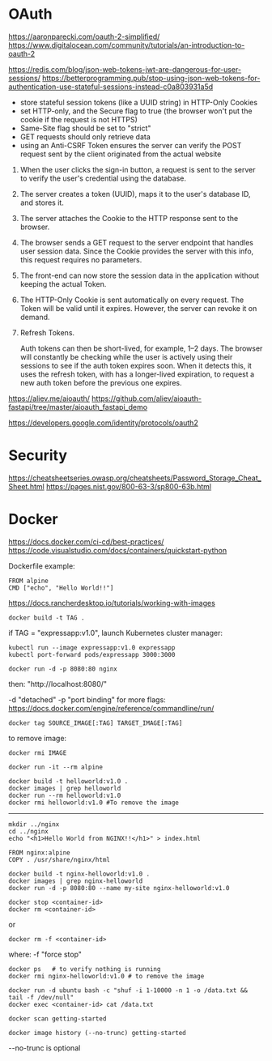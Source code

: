 # OAuth
https://aaronparecki.com/oauth-2-simplified/
https://www.digitalocean.com/community/tutorials/an-introduction-to-oauth-2

https://redis.com/blog/json-web-tokens-jwt-are-dangerous-for-user-sessions/
https://betterprogramming.pub/stop-using-json-web-tokens-for-authentication-use-stateful-sessions-instead-c0a803931a5d
- store stateful session tokens (like a UUID string) in HTTP-Only Cookies
- set HTTP-only, and the Secure flag to true (the browser won't put the cookie if the request is not HTTPS)
- Same-Site flag should be set to "strict"
- GET requests should only retrieve data
- using an Anti-CSRF Token ensures the server can verify the POST request sent by the client originated from the actual website

1. When the user clicks the sign-in button, a request is sent to the server to verify the user's credential using the database.
2. The server creates a token (UUID), maps it to the user's database ID, and stores it.
3. The server attaches the Cookie to the HTTP response sent to the browser.
4. The browser sends a GET request to the server endpoint that handles user session data. Since the Cookie provides the server with this info, this request requires no parameters.
5. The front-end can now store the session data in the application without keeping the actual Token.
6. The HTTP-Only Cookie is sent automatically on every request. The Token will be valid until it expires. However, the server can revoke it on demand.
7. Refresh Tokens.

    Auth tokens can then be short-lived, for example, 1–2 days. The browser will constantly be checking while the user is actively using their sessions to see if the auth token expires soon. When it detects this, it uses the refresh token, with has a longer-lived expiration, to request a new auth token before the previous one expires.

https://aliev.me/aioauth/
https://github.com/aliev/aioauth-fastapi/tree/master/aioauth_fastapi_demo

https://developers.google.com/identity/protocols/oauth2

# Security
https://cheatsheetseries.owasp.org/cheatsheets/Password_Storage_Cheat_Sheet.html
https://pages.nist.gov/800-63-3/sp800-63b.html

# Docker
https://docs.docker.com/ci-cd/best-practices/
https://code.visualstudio.com/docs/containers/quickstart-python

Dockerfile example:

    FROM alpine
    CMD ["echo", "Hello World!!"]

https://docs.rancherdesktop.io/tutorials/working-with-images

    docker build -t TAG .

if TAG = "expressapp:v1.0", launch Kubernetes cluster manager:

    kubectl run --image expressapp:v1.0 expressapp
    kubectl port-forward pods/expressapp 3000:3000

    docker run -d -p 8080:80 nginx

then: "http://localhost:8080/"

-d "detached"
-p "port binding"
for more flags: https://docs.docker.com/engine/reference/commandline/run/

    docker tag SOURCE_IMAGE[:TAG] TARGET_IMAGE[:TAG]

to remove image:

    docker rmi IMAGE

    docker run -it --rm alpine

    docker build -t helloworld:v1.0 .
    docker images | grep helloworld
    docker run --rm helloworld:v1.0
    docker rmi helloworld:v1.0 #To remove the image

---

    mkdir ../nginx
    cd ../nginx
    echo "<h1>Hello World from NGINX!!</h1>" > index.html

    FROM nginx:alpine
    COPY . /usr/share/nginx/html

    docker build -t nginx-helloworld:v1.0 .
    docker images | grep nginx-helloworld
    docker run -d -p 8080:80 --name my-site nginx-helloworld:v1.0

    docker stop <container-id>
    docker rm <container-id>

or

    docker rm -f <container-id>

where: -f "force stop"

    docker ps   # to verify nothing is running 
    docker rmi nginx-helloworld:v1.0 # to remove the image

    docker run -d ubuntu bash -c "shuf -i 1-10000 -n 1 -o /data.txt && tail -f /dev/null"
    docker exec <container-id> cat /data.txt

    docker scan getting-started

    docker image history (--no-trunc) getting-started

--no-trunc is optional
